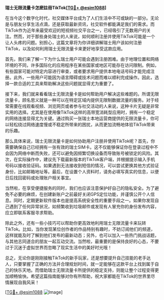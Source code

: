 **瑞士无限流量卡怎麽註冊TikTok[[TG💪+ @esim1088](https://t.me/s/esim1088)]**

在当今这个数字化时代，社交媒体平台成为了人们生活中不可或缺的一部分。无论是与朋友分享生活点滴，还是获取最新资讯，社交软件都能满足我们的需求。而TikTok作为近年来最受欢迎的短视频社交平台之一，已经吸引了无数用户的关注。然而，对于那些身处瑞士的人来说，如何顺利注册并使用TikTok可能是一个让人头疼的问题。别担心，这篇文章将为你详细讲解瑞士用户该如何注册TikTok，以及如何利用瑞士无限流量卡来更好地享受这款应用。

首先，我们来了解一下为什么瑞士用户可能会遇到注册困难。由于地理位置和网络环境的不同，许多国际化的应用程序在某些国家或地区可能存在访问限制。例如，有些国家可能对特定内容进行审查，或者要求用户提供本地电话号码才能完成注册。此外，一些用户可能因为语言障碍或技术问题而难以顺利完成操作。因此，选择一款合适的工具来帮助解决这些问题就显得尤为重要了。

接下来，我们就来看看瑞士无限流量卡是如何帮助用户解决这些难题的。所谓无限流量卡，顾名思义就是一种可以在特定区域内提供无限制数据流量的服务。对于经常需要在线观看视频、浏览网页或者参与社交活动的人来说，这种卡片无疑是非常实用的选择。尤其是在使用像TikTok这样的高带宽消耗型应用时，拥有一个稳定的网络连接显得尤为关键。通过购买一张瑞士本地运营商提供的无限流量卡，你可以轻松绕过网络速度慢或不稳定所带来的困扰，从而更加流畅地体验TikTok带来的乐趣。

那么具体来说，瑞士无限流量卡是如何协助用户注册并使用TikTok呢？首先，你需要确保自己已经拥有一张有效的瑞士SIM卡。这不仅能够保证你在登录过程中不会因为网络中断而失败，还可以避免因频繁切换设备而导致账号被锁定的风险。其次，在实际操作中，建议先下载最新版本的TikTok客户端，并根据提示输入手机号码以接收验证码。如果遇到无法接收到短信的情况，可以尝试更换其他方式验证身份，比如邮箱地址等。最后，在设置个人资料时，请务必填写真实的信息，以便日后找回密码或处理账户相关事宜。

当然啦，在享受便捷服务的同时，我们也应该注意保护好自己的隐私安全。为了避免不必要的麻烦，在创建新账户之前最好关闭GPS定位功能，并谨慎公开个人信息。同时，定期更新软件版本也是提高系统安全性的重要手段之一。如果你发现自己遇到了任何异常状况，如频繁收到垃圾邮件或发现有人冒充你的身份发布内容，应立即联系客服寻求帮助。

除此之外，还有一些小技巧可以帮助你更高效地利用瑞士无限流量卡来玩转TikTok。比如，当你发现某位创作者的作品特别有趣时，不妨订阅他们的频道，这样就能及时了解到他们发布的最新动态；另外，也可以加入一些热门挑战话题，与其他志同道合的朋友一起互动交流。当然啦，最重要的是保持良好的心态，不要过于沉迷于虚拟世界而忽略了现实生活中的美好时光哦！

总之，无论你是刚刚接触TikTok的新手玩家，还是想要提升自己技能的老手达人，只要掌握了正确的方法并合理规划时间，就一定能够在这款平台上找到属于自己的快乐天地。而借助瑞士无限流量卡所提供的稳定支持，则能让整个过程变得更加顺畅愉快。希望这篇指南能够对你有所帮助，祝大家都能在TikTok的世界里尽情展现自我风采！

[[TG💪+ @esim1088](https://t.me/s/esim1088) ![Image](https://i.postimg.cc/4NQfJmqS/Snipaste-2025-05-13-00-14-12.png)]